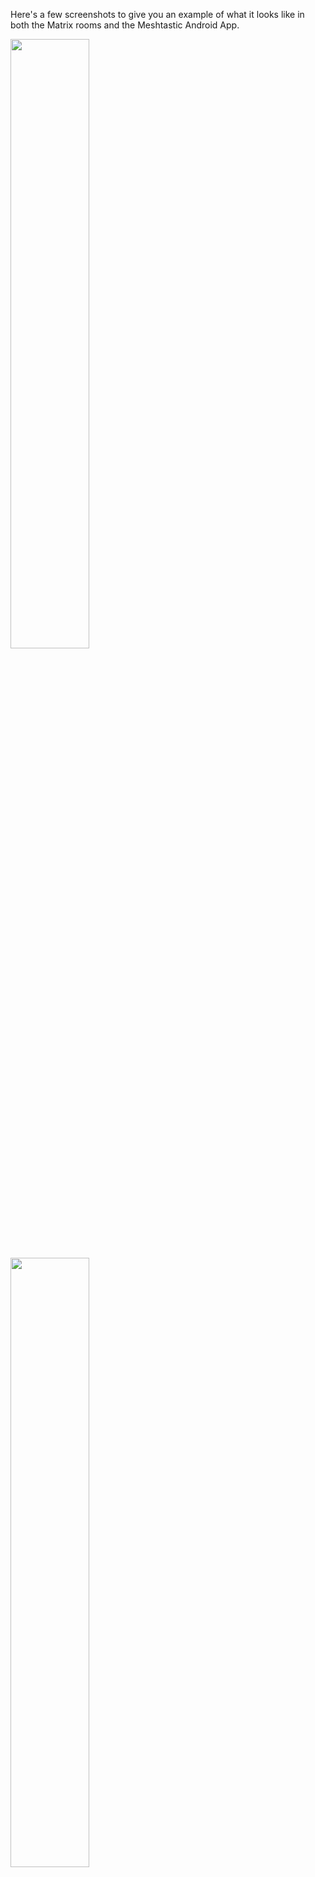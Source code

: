 Here's a few screenshots to give you an example of what it looks like in both the Matrix rooms and the Meshtastic Android App.

<img src="https://user-images.githubusercontent.com/17190268/235991887-8c8d0571-c279-4841-82dd-5e6c63ac3638.png" width=50% height=50%>
<img src="https://user-images.githubusercontent.com/17190268/235544545-c93cccb2-3860-4418-a9bd-08d6c601fa3a.png" width=50% height=50%>
<img src="https://user-images.githubusercontent.com/17190268/235544557-96498def-16aa-48d4-a651-31f3d900002b.png" width=50% height=50%>
<img src="https://user-images.githubusercontent.com/17190268/235544578-b70ead6d-3685-4f43-92da-57023aca2bb9.png" width=50% height=50%>
<img src="https://user-images.githubusercontent.com/17190268/235544620-119ca3f3-2336-4772-842d-f445935f0545.png" width=50% height=50%>
<img src="https://user-images.githubusercontent.com/17190268/235544717-54870087-8342-4185-80ab-ad09d6c4ab44.png" width=50% height=50%>
